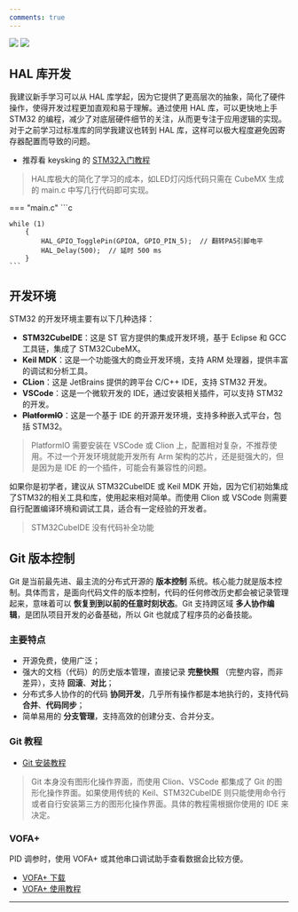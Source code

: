 ```yaml
---
comments: true
---
```


<img src = "https://img.shields.io/badge/version-1.0.0-green">  <img src = "https://img.shields.io/badge/author-Qiao-lightgrey">

## HAL 库开发
我建议新手学习可以从 HAL 库学起，因为它提供了更高层次的抽象，简化了硬件操作，使得开发过程更加直观和易于理解。通过使用 HAL 库，可以更快地上手 STM32 的编程，减少了对底层硬件细节的关注，从而更专注于应用逻辑的实现。
对于之前学习过标准库的同学我建议也转到 HAL 库，这样可以极大程度避免因寄存器配置而导致的问题。

 - 推荐看 keysking 的 [STM32入门教程](https://www.bilibili.com/video/BV12v4y1y7uV)

>HAL库极大的简化了学习的成本，如LED灯闪烁代码只需在 CubeMX 生成的 main.c 中写几行代码即可实现。

=== "main.c"
    ```c
    
    while (1)
        {
            HAL_GPIO_TogglePin(GPIOA, GPIO_PIN_5);  // 翻转PA5引脚电平
            HAL_Delay(500);  // 延时 500 ms
        }
    ```

## 开发环境
STM32 的开发环境主要有以下几种选择：

- **STM32CubeIDE**：这是 ST 官方提供的集成开发环境，基于 Eclipse 和 GCC 工具链，集成了 STM32CubeMX。
- **Keil MDK**：这是一个功能强大的商业开发环境，支持 ARM 处理器，提供丰富的调试和分析工具。
- **CLion**：这是 JetBrains 提供的跨平台 C/C++ IDE，支持 STM32 开发。
- **VSCode**：这是一个微软开发的 IDE，通过安装相关插件，可以支持 STM32 的开发。
- ~~**PlatformIO**~~：这是一个基于 IDE 的开源开发环境，支持多种嵌入式平台，包括 STM32。
>PlatformIO 需要安装在 VSCode 或 Clion 上，配置相对复杂，不推荐使用。不过一个开发环境就能开发所有 Arm 架构的芯片，还是挺强大的，但是因为是 IDE 的一个插件，可能会有兼容性的问题。

如果你是初学者，建议从 STM32CubeIDE 或 Keil MDK 开始，因为它们初始集成了STM32的相关工具和库，使用起来相对简单。而使用 Clion 或 VSCode 则需要自行配置编译环境和调试工具，适合有一定经验的开发者。
> STM32CubeIDE 没有代码补全功能

## Git 版本控制

Git 是当前最先进、最主流的分布式开源的 **版本控制** 系统。核心能力就是版本控制。具体而言，是面向代码文件的版本控制，代码的任何修改历史都会被记录管理起来，意味着可以 **恢复到到以前的任意时刻状态**。Git 支持跨区域 **多人协作编辑**，是团队项目开发的必备基础，所以 Git 也就成了程序员的必备技能。

### 主要特点

- 开源免费，使用广泛；
- 强大的文档（代码）的历史版本管理，直接记录 **完整快照** （完整内容，而非差异），支持 **回滚**、**对比**；
- 分布式多人协作的的代码 **协同开发**，几乎所有操作都是本地执行的，支持代码 **合并**、**代码同步**；
- 简单易用的 **分支管理**，支持高效的创建分支、合并分支。

### Git 教程

- [Git 安装教程](https://blog.csdn.net/mukes/article/details/115693833)
>Git 本身没有图形化操作界面，而使用 Clion、VSCode 都集成了 Git 的图形化操作界面。如果使用传统的 Keil、STM32CubeIDE 则只能使用命令行或者自行安装第三方的图形化操作界面。具体的教程需根据你使用的 IDE 来决定。

### VOFA+
PID 调参时，使用 VOFA+ 或其他串口调试助手查看数据会比较方便。

- [VOFA+ 下载](https://www.vofa.plus/downloads/)
- [VOFA+ 使用教程](https://www.vofa.plus/docs/learning/)

---

